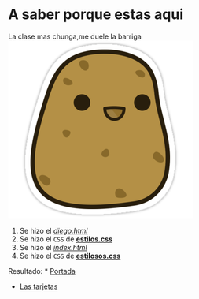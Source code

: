 # A saber porque estas aqui
La clase mas chunga,me duele la barriga
![Ayuda](/patata.png)

1. Se hizo el [_diego.html_](https://github.com/potatolooper/potatolooper.github.io/blob/master/diego.html)
1. Se hizo el `CSS` de [**estilos.css**](https://github.com/potatolooper/potatolooper.github.io/blob/master/estilos.css)
1. Se hizo el [_index.html_](https://github.com/potatolooper/potatolooper.github.io/blob/master/index.html)
1. Se hizo el `CSS` de [**estilosos.css**](https://github.com/potatolooper/potatolooper.github.io/blob/master/estilosos.css)

Resultado:
<addr> * [Portada](https://potatolooper.github.io)
* [Las tarjetas](https://potatolooper.github.io/diego.html)
